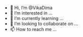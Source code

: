 - 👋 Hi, I’m @VikaDima
- 👀 I’m interested in ...
- 🌱 I’m currently learning ...
- 💞️ I’m looking to collaborate on ...
- 📫 How to reach me ...

<!---
VikaDima/VikaDima is a ✨ special ✨ repository because its `README.md` (this file) appears on your GitHub profile.
You can click the Preview link to take a look at your changes.
--->
